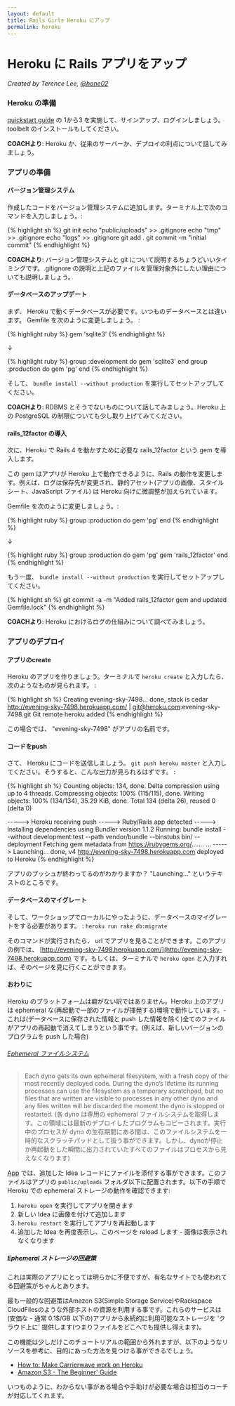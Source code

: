 ```yaml
---
layout: default
title: Rails Girls Heroku にアップ
permalink: heroku
---
```


# Heroku に Rails アプリをアップ

*Created by Terence Lee, [@hone02](https://twitter.com/hone02)*

### Heroku の準備

[quickstart guide](https://devcenter.heroku.com/articles/quickstart) の 1から3 を実施して、サインアップ、ログインしましょう。toolbelt のインストールもしてください。

__COACHより__: Heroku か、従来のサーバーか、デプロイの利点について話してみましょう。

### アプリの準備

#### バージョン管理システム

作成したコードをバージョン管理システムに追加します。ターミナル上で次のコマンドを入力しましょう。:

{% highlight sh %}
git init
echo "public/uploads" >> .gitignore
echo "tmp" >> .gitignore
echo "logs" >> .gitignore
git add .
git commit -m "initial commit"
{% endhighlight %}

__COACHより__: バージョン管理システムと git について説明するちょうどいいタイミングです。.gitignore の説明と上記のファイルを管理対象外にしたい理由についても説明しましょう。

#### データベースのアップデート

まず、 Heroku で動くデータベースが必要です。いつものデータベースとは違います。 Gemfile を次のように変更しましょう。 :

{% highlight ruby %}
gem 'sqlite3'
{% endhighlight %}

↓

{% highlight ruby %}
group :development do
  gem 'sqlite3'
end
group :production do
  gem 'pg'
end
{% endhighlight %}

そして、 `bundle install --without production` を実行してセットアップしてください。

__COACHより__: RDBMS とそうでないものについて話してみましょう。Heroku 上の PostgreSQL の制限についても少し取り上げてみてください。

#### rails\_12factor の導入

次に、Heroku で Rails 4 を動かすために必要な rails\_12factor という gem を導入します。

この gem はアプリが Heroku 上で動作できるように、Rails の動作を変更します。例えば、ログは保存先が変更され、静的アセット(アプリの画像、スタイルシート、JavaScript ファイル) は Heroku 向けに微調整が加えられています。

Gemfile を次のように変更しましょう。:

{% highlight ruby %}
group :production do
  gem 'pg'
end
{% endhighlight %}

↓

{% highlight ruby %}
group :production do
  gem 'pg'
  gem 'rails_12factor'
end
{% endhighlight %}

もう一度、 `bundle install --without production` を実行してセットアップしてください。

{% highlight sh %}
git commit -a -m "Added rails\_12factor gem and updated Gemfile.lock"
{% endhighlight %}

__COACHより__: Heroku におけるログの仕組みについて調べてみましょう。

### アプリのデプロイ

#### アプリのcreate

Heroku のアプリを作りましょう。ターミナルで `heroku create` と入力したら、次のようなものが見られます。 :

{% highlight sh %}
Creating evening-sky-7498... done, stack is cedar
http://evening-sky-7498.herokuapp.com/ | git@heroku.com:evening-sky-7498.git
Git remote heroku added
{% endhighlight %}

この場合では、 "evening-sky-7498" がアプリの名前です。

#### コードをpush

さて、 Heroku にコードを送信しましょう。 `git push heroku master` と入力してください。そうすると、こんな出力が見られるはずです。 :

{% highlight sh %}
Counting objects: 134, done.
Delta compression using up to 4 threads.
Compressing objects: 100% (115/115), done.
Writing objects: 100% (134/134), 35.29 KiB, done.
Total 134 (delta 26), reused 0 (delta 0)

-----> Heroku receiving push
-----> Ruby/Rails app detected
-----> Installing dependencies using Bundler version 1.1.2
       Running: bundle install --without development:test --path vendor/bundle --binstubs bin/ --deployment
       Fetching gem metadata from https://rubygems.org/.......
...
-----> Launching... done, v4
       http://evening-sky-7498.herokuapp.com deployed to Heroku
{% endhighlight %}

アプリのプッシュが終わってるのがわかりますか？ "Launching..." というテキストのところです。

#### データベースのマイグレート

そして、ワークショップでローカルにやったように、データベースのマイグレートをする必要があります。 : `heroku run rake db:migrate`

そのコマンドが実行されたら、 url でアプリを見ることができます。このアプリの例では、 [http://evening-sky-7498.herokuapp.com/](http://evening-sky-7498.herokuapp.com) です。もしくは、ターミナルで `heroku open` と入力すれば、そのページを見に行くことができます。

#### おわりに

Heroku のプラットフォームは癖がない訳ではありません。Heroku 上のアプリは ephemeral な(再起動で一部のファイルが揮発する)環境で動作しています。- これは(データベースに保存された情報と push した情報を除く)全てのファイルがアプリの再起動で消えてしまうという事です。(例えば、新しいバージョンのプログラムを push した場合)

###### [Ephemeral ファイルシステム](https://devcenter.heroku.com/articles/dynos#ephemeral-filesystem)
> Each dyno gets its own ephemeral filesystem, with a fresh copy of the most recently deployed code. During the dyno’s lifetime its running processes can use the filesystem as a temporary scratchpad, but no files that are written are visible to processes in any other dyno and any files written will be discarded the moment the dyno is stopped or restarted.
> (各 dyno は専用の ephemeral ファイルシステムを取得します。この領域には最新のデプロイしたプログラムもコピーされます。実行中のプロセスが dyno の生存期間にある間は、このファイルシステムを一時的なスクラッチパッドとして扱う事ができます。しかし、dynoが停止か再起動をした瞬間に出力されていたすべてのファイルはプロセスから見えなくなります)

[App](/app) では、追加した Idea レコードにファイルを添付する事ができます。このファイルはアプリの `public/uploads` フォルダ以下に配置されます。以下の手順で Heroku での ephemeral ストレージの動作を確認できます:

1. `heroku open` を実行してアプリを開きます
2. 新しい Idea に画像を付けて追加します
3. `heroku restart` を実行してアプリを再起動します
4. 追加した Idea を再度表示し、このページを reload します - 画像は表示されなくなります

##### Ephemeral ストレージの回避策

これは実際のアプリにとっては明らかに不便ですが、有名なサイトでも使われてる回避策がちゃんとあります。

最も一般的な回避策はAmazon S3(Simple Storage Service)やRackspace CloudFilesのような外部ホストの資源を利用する事です。これらのサービスは(安価な - 通常 0.1$/GB 以下の)アプリから永続的に利用可能なストレージを 'クラウド上に' 提供します(つまりファイルをどこへでも提供し得えます)。

この機能は少しだけこのチュートリアルの範囲から外れますが、以下のようなリソースを参考に、目的にあった方法を見つける事ができるでしょう。

* [How to: Make Carrierwave work on Heroku](https://github.com/carrierwaveuploader/carrierwave/wiki/How-to%3A-Make-Carrierwave-work-on-Heroku)
* [Amazon S3 - The Beginner' Guide](http://www.hongkiat.com/blog/amazon-s3-the-beginners-guide/)

いつものように、わからない事がある場合や手助けが必要な場合は担当のコーチが対応してくれます。
